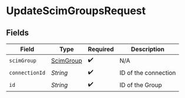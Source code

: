 # UpdateScimGroupsRequest


## Fields

| Field                                         | Type                                          | Required                                      | Description                                   |
| --------------------------------------------- | --------------------------------------------- | --------------------------------------------- | --------------------------------------------- |
| `scimGroup`                                   | [ScimGroup](../../models/shared/ScimGroup.md) | :heavy_check_mark:                            | N/A                                           |
| `connectionId`                                | *String*                                      | :heavy_check_mark:                            | ID of the connection                          |
| `id`                                          | *String*                                      | :heavy_check_mark:                            | ID of the Group                               |